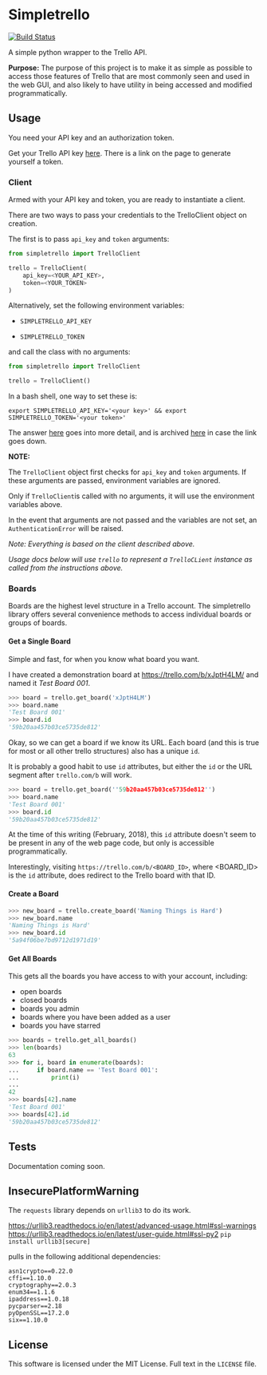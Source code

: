 # Simpletrello

[![Build Status](https://travis-ci.org/csansone/simpletrello.svg?branch=master)](https://travis-ci.org/csansone/simpletrello)

A simple python wrapper to the Trello API.

**Purpose:** The purpose of this project is to make it as simple as possible to access those features of Trello that are most commonly seen and used in the web GUI, and also likely to have utility in being accessed and modified programmatically.

## Usage

You need your API key and an authorization token.

Get your Trello API key [here](https://trello.com/app-key). There is a link on the page to generate yourself a token.

### Client

Armed with your API key and token, you are ready to instantiate a client.

There are two ways to pass your credentials to the TrelloClient object on creation.

The first is to pass `api_key` and `token` arguments:

```python
from simpletrello import TrelloClient

trello = TrelloClient(
	api_key=<YOUR_API_KEY>,
	token=<YOUR_TOKEN>
)
```

Alternatively, set the following environment variables:

* `SIMPLETRELLO_API_KEY`

* `SIMPLETRELLO_TOKEN`

and call the class with no arguments:

```python
from simpletrello import TrelloClient

trello = TrelloClient()
```

In a bash shell, one way to set these is:

`export SIMPLETRELLO_API_KEY='<your key>' && export SIMPLETRELLO_TOKEN='<your token>'`

The answer [here](https://askubuntu.com/questions/58814/how-do-i-add-environment-variables/58828#58828) goes into more detail, and is archived [here](https://archive.is/Ug6CC) in case the link goes down.

**NOTE:**

The `TrelloClient` object first checks for `api_key` and `token` arguments. If these arguments are passed, environment variables are ignored.

Only if `TrelloClient`is called with no arguments, it will use the environment variables above.

In the event that arguments are not passed and the variables are not set, an `AuthenticationError` will be raised.

*Note: Everything is based on the client described above.*

*Usage docs below will use `trello` to represent a `TrelloCLient` instance as called from the instructions above.*

### Boards

Boards are the highest level structure in a Trello account. The simpletrello library offers several convenience methods to access individual boards or groups of boards.

#### Get a Single Board

Simple and fast, for when you know what board you want.

I have created a demonstration board at https://trello.com/b/xJptH4LM/ and named it *Test Board 001*.

```python
>>> board = trello.get_board('xJptH4LM')
>>> board.name
'Test Board 001'
>>> board.id
'59b20aa457b03ce5735de812'
```

Okay, so we can get a board if we know its URL. Each board (and this is true for most or all other trello structures) also has a unique `id`.

It is probably a good habit to use `id` attributes, but either the `id` or the URL segment after `trello.com/b` will work.

```python
>>> board = trello.get_board(''59b20aa457b03ce5735de812'')
>>> board.name
'Test Board 001'
>>> board.id
'59b20aa457b03ce5735de812'
```

At the time of this writing (February, 2018), this `id` attribute doesn't seem to be present in any of the web page code, but only is accessible programmatically.

Interestingly, visiting `https://trello.com/b/<BOARD_ID>`, where <BOARD_ID> is the `id` attribute, does redirect to the Trello board with that ID.

#### Create a Board

```python
>>> new_board = trello.create_board('Naming Things is Hard')
>>> new_board.name
'Naming Things is Hard'
>>> new_board.id
'5a94f06be7bd9712d1971d19'
```

#### Get All Boards

This gets all the boards you have access to with your account, including:

- open boards
- closed boards
- boards you admin
- boards where you have been added as a user
- boards you have starred

```python
>>> boards = trello.get_all_boards()
>>> len(boards)
63
>>> for i, board in enumerate(boards):
...     if board.name == 'Test Board 001':
...         print(i)
... 
42
>>> boards[42].name
'Test Board 001'
>>> boards[42].id
'59b20aa457b03ce5735de812'
```

## Tests

Documentation coming soon.

## InsecurePlatformWarning

The `requests` library depends on `urllib3` to do its work.

https://urllib3.readthedocs.io/en/latest/advanced-usage.html#ssl-warnings
https://urllib3.readthedocs.io/en/latest/user-guide.html#ssl-py2
`pip install urllib3[secure]`

pulls in the following additional dependencies:

	asn1crypto==0.22.0
	cffi==1.10.0
	cryptography==2.0.3
	enum34==1.1.6
	ipaddress==1.0.18
	pycparser==2.18
	pyOpenSSL==17.2.0
	six==1.10.0

## License

This software is licensed under the MIT License. Full text in the `LICENSE` file.